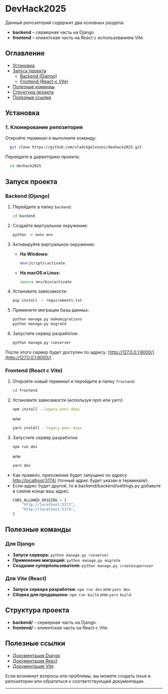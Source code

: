 # DevHack2025

Данный репозиторий содержит два основных раздела:

- **backend** – серверная часть на Django
- **frontend** – клиентская часть на React с использованием Vite

## Оглавление

- [Установка](#установка)
- [Запуск проекта](#запуск-проекта)
  - [Backend (Django)](#backend-django)
  - [Frontend (React-с Vite)](#frontend-react-с-vite)
- [Полезные команды](#полезные-команды)
- [Структура проекта](#структура-проекта)
- [Полезные ссылки](#полезные-ссылки)

## Установка

### 1. Клонирование репозитория

Откройте терминал и выполните команду:

```bash
  git clone https://github.com/vladikgolosnoi/devhack2025.git
```

Перейдите в директорию проекта:

```bash
  cd devhack2025
```

## Запуск проекта

### Backend (Django)

1. Перейдите в папку `backend`:

   ```bash
   cd backend
   ```

2. Создайте виртуальное окружение:

   ```bash
   python -m venv env
   ```

3. Активируйте виртуальное окружение:

   - **На Windows:**

     ```bash
     env\Scripts\activate
     ```

   - **На macOS и Linux:**

     ```bash
     source env/bin/activate
     ```

4. Установите зависимости:

   ```bash
   pip install -r requirements.txt
   ```

5. Примените миграции базы данных:

   ```bash
   python manage.py makemigrations
   python manage.py migrate
   ```

6. Запустите сервер разработки:

   ```bash
   python manage.py runserver
   ```

После этого сервер будет доступен по адресу: [http://127.0.0.1:8000/](http://127.0.0.1:8000/)

### Frontend (React с Vite)

1. Откройте новый терминал и перейдите в папку `frontend`:

   ```bash
   cd frontend
   ```

2. Установите зависимости (используя npm или yarn):

   ```bash
   npm install --legacy-peer-deps
   ```
   или
   ```bash
   yarn install --legacy-peer-deps
   ```

3. Запустите сервер разработки:

   ```bash
   npm run dev
   ```
   или
   ```bash
   yarn dev
   ```

- Как правило, приложение будет запущено по адресу [http://localhost:5174/](http://localhost:5174/) (точный адрес будет указан в терминале).
- Если адрес будет другой, то в backend/backend/settings.py добавьте в самом конце ваш адрес.
    ```python
    CORS_ALLOWED_ORIGINS = [
        "http://localhost:5173",
        "http://localhost:5174",
    ]
    ```

## Полезные команды

### Для Django

- **Запуск сервера:** `python manage.py runserver`
- **Применение миграций:** `python manage.py migrate`
- **Создание суперпользователя:** `python manage.py createsuperuser`

### Для Vite (React)

- **Запуск сервера разработки:** `npm run dev` или `yarn dev`
- **Сборка для продакшена:** `npm run build` или `yarn build`

## Структура проекта

- **backend/** – серверная часть на Django.
- **frontend/** – клиентская часть на React с Vite.

## Полезные ссылки

- [Документация Django](https://docs.djangoproject.com/)
- [Документация React](https://reactjs.org/)
- [Документация Vite](https://vitejs.dev/)

Если возникнут вопросы или проблемы, вы можете создать issue в репозитории или обратиться к соответствующей документации.

---
